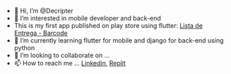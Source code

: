 - 👋 Hi, I’m @Decripter
- 👀 I’m interested in mobile developer and back-end
- This is my first app published on play store using flutter: [Lista de Entrega - Barcode](https://play.google.com/store/apps/details?id=json.ar.lista_de_entrega_barcode)
- 🌱 I’m currently learning flutter for mobile and django for back-end using python
- 💞️ I’m looking to collaborate on ...
- 📫 How to reach me ...
[Linkedin](http://linkedin.com/in/jeilson-araujo/),
[Replit](https://replit.com/@Decripter)
<!---
Decripter/Decripter is a ✨ special ✨ repository because its `README.md` (this file) appears on your GitHub profile.
You can click the Preview link to take a look at your changes.
--->
